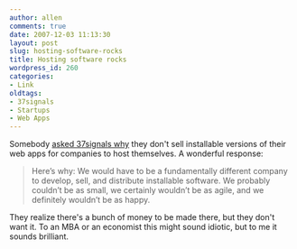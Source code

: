 ```yaml
---
author: allen
comments: true
date: 2007-12-03 11:13:30
layout: post
slug: hosting-software-rocks
title: Hosting software rocks
wordpress_id: 260
categories:
- Link
oldtags:
- 37signals
- Startups
- Web Apps
---
```


Somebody [asked 37signals why](http://www.37signals.com/svn/posts/724-ask-37signals-installable-software) they don't sell installable versions of their web apps for companies to host themselves. A wonderful response:


> Here’s why: We would have to be a fundamentally different company to develop, sell, and distribute installable software. We probably couldn’t be as small, we certainly wouldn’t be as agile, and we definitely wouldn’t be as happy.


They realize there's a bunch of money to be made there, but they don't want it. To an MBA or an economist this might sound idiotic, but to me it sounds brilliant.

